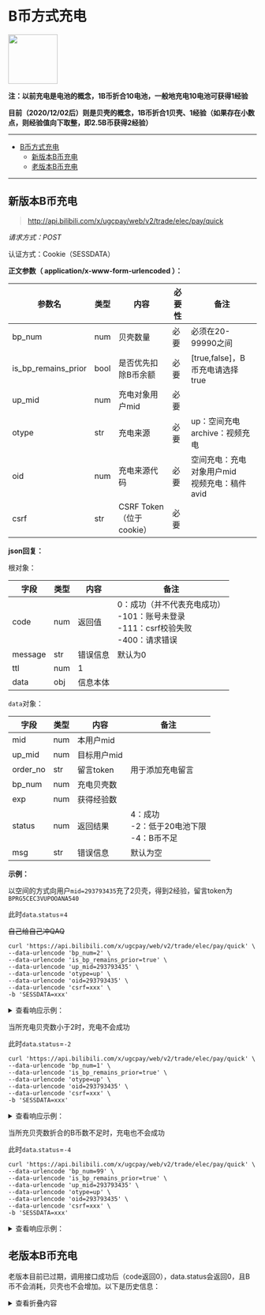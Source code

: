 # B币方式充电

<img src="/imgs/battery-100.png" width="100" height="100"/>

**注：以前充电是电池的概念，1B币折合10电池，一般地充电10电池可获得1经验**

**目前（2020/12/02后）则是贝壳的概念，1B币折合1贝壳、1经验（如果存在小数点，则经验值向下取整，即2.5B币获得2经验）**

---

- [B币方式充电](#b币方式充电)
  - [新版本B币充电](#新版本b币充电)
  - [老版本B币充电](#老版本b币充电)

---

## 新版本B币充电

> http://api.bilibili.com/x/ugcpay/web/v2/trade/elec/pay/quick

*请求方式：POST*

认证方式：Cookie（SESSDATA）

**正文参数（ application/x-www-form-urlencoded ）：**

| 参数名   | 类型 | 内容                     | 必要性 | 备注                                              |
| -------- | ---- | ------------------------ | ------ | ------------------------------------------------- |
| bp_num   | num  | 贝壳数量                 | 必要   | 必须在20-99990之间                                |
| is_bp_remains_prior | bool  | 是否优先扣除B币余额                 | 必要   | [true,false]，B币充电请选择true                                |
| up_mid   | num  | 充电对象用户mid          | 必要   |                                                   |
| otype    | str  | 充电来源                 | 必要   | up：空间充电<br />archive：视频充电               |
| oid      | num  | 充电来源代码             | 必要   | 空间充电：充电对象用户mid<br />视频充电：稿件avid |
| csrf     | str  | CSRF Token（位于cookie） | 必要   |                                                   |

**json回复：**

根对象：

| 字段    | 类型 | 内容     | 备注                                                         |
| ------- | ---- | -------- | ------------------------------------------------------------ |
| code    | num  | 返回值   | 0：成功（并不代表充电成功） <br />-101：账号未登录<br />-111：csrf校验失败<br />-400：请求错误 |
| message | str  | 错误信息 | 默认为0                                                      |
| ttl     | num  | 1        |                                                              |
| data    | obj  | 信息本体 |                                                              |

`data`对象：

| 字段     | 类型 | 内容        | 备注                                             |
| -------- | ---- | ----------- | ------------------------------------------------ |
| mid      | num  | 本用户mid   |                                                  |
| up_mid   | num  | 目标用户mid |                                                  |
| order_no | str  | 留言token   | 用于添加充电留言                                 |
| bp_num | num  | 充电贝壳数  |                                                  |
| exp      | num  | 获得经验数  |                                                  |
| status   | num  | 返回结果    | 4：成功<br />-2：低于20电池下限<br />-4：B币不足 |
| msg      | str  | 错误信息    | 默认为空                                         |

**示例：**

以空间的方式向用户`mid=293793435`充了2贝壳，得到2经验，留言token为`BPRG5CEC3VUPOOANA540`

此时`data`.`status`=`4`

~~自己给自己冲QAQ~~

```shell
curl 'https://api.bilibili.com/x/ugcpay/web/v2/trade/elec/pay/quick' \
--data-urlencode 'bp_num=2' \
--data-urlencode 'is_bp_remains_prior=true' \
--data-urlencode 'up_mid=293793435' \
--data-urlencode 'otype=up' \
--data-urlencode 'oid=293793435' \
--data-urlencode 'csrf=xxx' \
-b 'SESSDATA=xxx'
```

<details>
<summary>查看响应示例：</summary>

```json
{
    "code":0,
    "message":"0",
    "ttl":1,
    "data":{
        "mid":293793435,
        "up_mid":293793435,
        "order_no":"BPRG5CEC3VUPOOANA540",
        "bp_num":2,
        "exp":2,
        "status":4,
        "msg":""
    }
}
```

</details>

当所充电贝壳数小于2时，充电不会成功

此时`data`.`status`=`-2`

```shell
curl 'https://api.bilibili.com/x/ugcpay/web/v2/trade/elec/pay/quick' \
--data-urlencode 'bp_num=1' \
--data-urlencode 'is_bp_remains_prior=true' \
--data-urlencode 'otype=up' \
--data-urlencode 'oid=293793435' \
--data-urlencode 'csrf=xxx' \
-b 'SESSDATA=xxx'
```

<details>
<summary>查看响应示例：</summary>

```json
{
    "code":0,
    "message":"0",
    "ttl":1,
    "data":{
        "mid":0,
        "up_mid":0,
        "order_no":"",
        "bp_num":0,
        "exp":0,
        "status":-2,
        "msg":"elec raw order create failed: 88201"
    }
}
```

</details>

当所充贝壳数折合的B币数不足时，充电也不会成功

此时`data`.`status`=`-4`

```shell
curl 'https://api.bilibili.com/x/ugcpay/web/v2/trade/elec/pay/quick' \
--data-urlencode 'bp_num=99' \
--data-urlencode 'is_bp_remains_prior=true' \
--data-urlencode 'up_mid=293793435' \
--data-urlencode 'otype=up' \
--data-urlencode 'oid=293793435' \
--data-urlencode 'csrf=xxx' \
-b 'SESSDATA=xxx'
```

<details>
<summary>查看响应示例：</summary>

```json
{
    "code":0,
    "message":"0",
    "ttl":1,
    "data":{
        "mid":0,
        "up_mid":0,
        "order_no":"",
        "bp_num":0,
        "exp":0,
        "status":-4,
        "msg":"bp.to.battery http failed, invalid args, errNo=800409904: B 币余额不足"
    }
}
```

</details>


## 老版本B币充电

老版本目前已过期，调用接口成功后（code返回0），data.status会返回0，且B币不会消耗，贝壳也不会增加。以下是历史信息：

<details>
<summary>查看折叠内容</summary>

> http://api.bilibili.com/x/ugcpay/trade/elec/pay/quick

*请求方式：POST*

认证方式：Cookie（SESSDATA）

**正文参数（ application/x-www-form-urlencoded ）：**

| 参数名   | 类型 | 内容                     | 必要性 | 备注                                              |
| -------- | ---- | ------------------------ | ------ | ------------------------------------------------- |
| elec_num | num  | 充电电池数量             | 必要   | 必须在20-99990之间                                |
| up_mid   | num  | 充电对象用户mid          | 必要   |                                                   |
| otype    | str  | 充电来源                 | 必要   | up：空间充电<br />archive：视频充电               |
| oid      | num  | 充电来源代码             | 必要   | 空间充电：充电对象用户mid<br />视频充电：稿件avid |
| csrf     | str  | CSRF Token（位于cookie） | 必要   |                                                   |

**json回复：**

根对象：

| 字段    | 类型 | 内容     | 备注                                                         |
| ------- | ---- | -------- | ------------------------------------------------------------ |
| code    | num  | 返回值   | 0：成功（并不代表充电成功） <br />-101：账号未登录<br />-111：csrf校验失败<br />-400：请求错误 |
| message | str  | 错误信息 | 默认为0                                                      |
| ttl     | num  | 1        |                                                              |
| data    | obj  | 信息本体 |                                                              |

`data`对象：

| 字段     | 类型 | 内容        | 备注                                             |
| -------- | ---- | ----------- | ------------------------------------------------ |
| mid      | num  | 本用户mid   |                                                  |
| up_mid   | num  | 目标用户mid |                                                  |
| order_no | str  | 留言token   | 用于添加充电留言                                 |
| elec_num | num  | 充电电池数  |                                                  |
| exp      | num  | 获得经验数  |                                                  |
| status   | num  | 返回结果    | 4：成功<br />-2：低于20电池下限<br />-4：B币不足 |
| msg      | str  | 错误信息    | 默认为空                                         |

**示例：**

以空间的方式向用户`mid=293793435`充了20电池，得到2经验，留言token为`BPRG5CEC3VUPOOANA540`

此时`data`.`status`=`4`

~~再次自己冲自己QAQ~~

```shell
curl 'http://api.bilibili.com/x/ugcpay/trade/elec/pay/quick' \
--data-urlencode 'elec_num=20' \
--data-urlencode 'up_mid=293793435' \
--data-urlencode 'otype=up' \
--data-urlencode 'oid=293793435' \
--data-urlencode 'csrf=xxx' \
-b 'SESSDATA=xxx'
```

<details>
<summary>查看响应示例：</summary>

```json
{
    "code":0,
    "message":"0",
    "ttl":1,
    "data":{
        "mid":293793435,
        "up_mid":293793435,
        "order_no":"BPRG5CEC3VUPOOANA540",
        "elec_num":20,
        "exp":2,
        "status":4,
        "msg":""
    }
}
```

</details>

当所充电池数小于20时，充电不会成功

此时`data`.`status`=`-2`

```shell
curl 'http://api.bilibili.com/x/ugcpay/trade/elec/pay/quick' \
--data-urlencode 'elec_num=1' \
--data-urlencode 'up_mid=293793435' \
--data-urlencode 'otype=up' \
--data-urlencode 'oid=293793435' \
--data-urlencode 'csrf=xxx' \
-b 'SESSDATA=xxx'
```

<details>
<summary>查看响应示例：</summary>

```json
{
    "code":0,
    "message":"0",
    "ttl":1,
    "data":{
        "mid":0,
        "up_mid":0,
        "order_no":"",
        "elec_num":0,
        "exp":0,
        "status":-2,
        "msg":"elec raw order create failed: 88201"
    }
}
```

</details>

当所充电池数折合的B币数不足时，充电也不会成功

此时`data`.`status`=`-4`

```shell
curl 'http://api.bilibili.com/x/ugcpay/trade/elec/pay/quick' \
--data-urlencode 'elec_num=999' \
--data-urlencode 'up_mid=293793435' \
--data-urlencode 'otype=up' \
--data-urlencode 'oid=293793435' \
--data-urlencode 'csrf=xxx' \
-b 'SESSDATA=xxx'
```

<details>
<summary>查看响应示例：</summary>

```json
{
    "code":0,
    "message":"0",
    "ttl":1,
    "data":{
        "mid":0,
        "up_mid":0,
        "order_no":"",
        "elec_num":0,
        "exp":0,
        "status":-4,
        "msg":"bp.to.battery http failed, invalid args, errNo=800409904: B 币余额不足"
    }
}
```

</details>
</details>